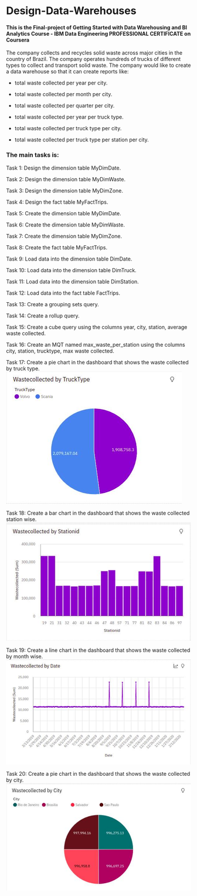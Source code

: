 # Design-Data-Warehouses
#### This is the Final-project of Getting Started with Data Warehousing and BI Analytics Course - IBM Data Engineering PROFESSIONAL CERTIFICATE on Coursera


The company collects and recycles solid waste across major cities in the country of Brazil. The company operates hundreds of trucks of different types to collect and transport solid waste. The company would like to create a data warehouse so that it can create reports like:

- total waste collected per year per city.

- total waste collected per month per city.

- total waste collected per quarter per city.

- total waste collected per year per truck type.

- total waste collected per truck type per city.

- total waste collected per truck type per station per city.

### The main tasks is:
Task 1: Design the dimension table MyDimDate. 

Task 2: Design the dimension table MyDimWaste. 

Task 3: Design the dimension table MyDimZone. 

Task 4: Design the fact table MyFactTrips. 

Task 5: Create the dimension table MyDimDate. 

Task 6: Create the dimension table MyDimWaste.  

Task 7: Create the dimension table MyDimZone. 

Task 8: Create the fact table MyFactTrips. 

Task 9: Load data into the dimension table DimDate.

Task 10: Load data into the dimension table DimTruck. 

Task 11: Load data into the dimension table DimStation. 

Task 12: Load data into the fact table FactTrips. 

Task 13: Create a grouping sets query.  

Task 14: Create a rollup query.  

Task 15: Create a cube query using the columns year, city, station, average waste collected.

Task 16: Create an MQT named max_waste_per_station using the columns city, station, trucktype, max waste collected.

Task 17: Create a pie chart in the dashboard that shows the waste collected by truck type.
![alt text](https://github.com/aia-elkashef/Design-Data-Warehouses/blob/main/images/17-pie.jpg)


Task 18: Create a bar chart in the dashboard that shows the waste collected station wise.
![alt text](https://github.com/aia-elkashef/Design-Data-Warehouses/blob/main/images/18-bar.jpg)


Task 19: Create a line chart in the dashboard that shows the waste collected by month wise.
![alt text](https://github.com/aia-elkashef/Design-Data-Warehouses/blob/main/images/19-line.jpg)


Task 20: Create a pie chart in the dashboard that shows the waste collected by city.
![alt text](https://github.com/aia-elkashef/Design-Data-Warehouses/blob/main/images/20-pie.jpg)

